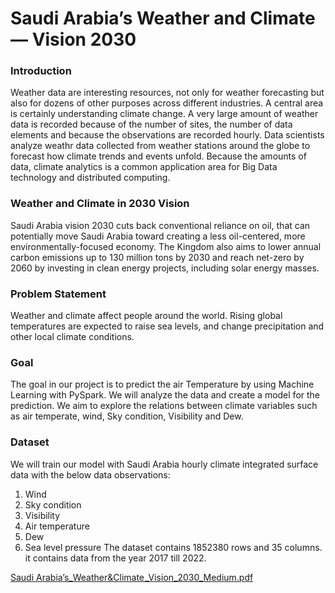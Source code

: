 # Saudi Arabia’s Weather and Climate — Vision 2030
### Introduction
Weather data are interesting resources, not only for weather forecasting but also for dozens of other purposes across different industries. A central area is certainly understanding climate change. A very large amount of weather data is recorded because of the number of sites, the number of data elements and because the observations are recorded hourly.
Data scientists analyze weathr data collected from weather stations around the globe to forecast how climate trends and events unfold. Because the amounts of data, climate analytics is a common application area for Big Data technology and distributed computing.

### Weather and Climate in 2030 Vision
Saudi Arabia vision 2030 cuts back conventional reliance on oil, that can potentially move Saudi Arabia toward creating a less oil-centered, more environmentally-focused economy. The Kingdom also aims to lower annual carbon emissions up to 130 million tons by 2030 and reach net-zero by 2060 by investing in clean energy projects, including solar energy masses.

### Problem Statement
Weather and climate affect people around the world. Rising global temperatures are expected to raise sea levels, and change precipitation and other local climate conditions.

### Goal
The goal in our project is to predict the air Temperature by using Machine Learning with PySpark. We will analyze the data and create a model for the prediction. We aim to explore the relations between climate variables such as air temperate, wind, Sky condition, Visibility and Dew.

### Dataset
We will train our model with Saudi Arabia hourly climate integrated surface data with the below data observations:
1. Wind
2. Sky condition
3. Visibility
4. Air temperature
5. Dew
6. Sea level pressure
The dataset contains 1852380 rows and 35 columns. it contains data from the year 2017 till 2022.


[Saudi Arabia’s_Weather&Climate _Vision_2030_Medium.pdf](https://github.com/NoofAlsafi-DS/weathers/files/10372335/Saudi.Arabia.s_Weather.Climate._Vision_2030_Medium.pdf)
